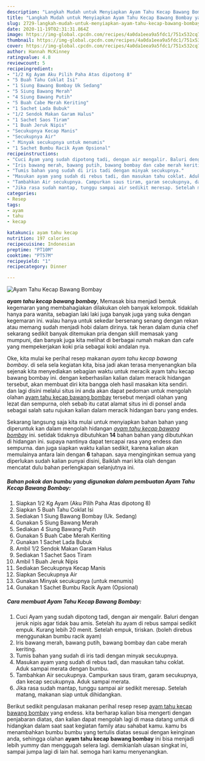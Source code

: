 ```yaml
---
description: "Langkah Mudah untuk Menyiapkan Ayam Tahu Kecap Bawang Bombay yang Enak Banget"
title: "Langkah Mudah untuk Menyiapkan Ayam Tahu Kecap Bawang Bombay yang Enak Banget"
slug: 2729-langkah-mudah-untuk-menyiapkan-ayam-tahu-kecap-bawang-bombay-yang-enak-banget
date: 2020-11-19T02:31:31.864Z
image: https://img-global.cpcdn.com/recipes/4a0da1eea9a5fdc1/751x532cq70/ayam-tahu-kecap-bawang-bombay-foto-resep-utama.jpg
thumbnail: https://img-global.cpcdn.com/recipes/4a0da1eea9a5fdc1/751x532cq70/ayam-tahu-kecap-bawang-bombay-foto-resep-utama.jpg
cover: https://img-global.cpcdn.com/recipes/4a0da1eea9a5fdc1/751x532cq70/ayam-tahu-kecap-bawang-bombay-foto-resep-utama.jpg
author: Hannah McKinney
ratingvalue: 4.8
reviewcount: 5
recipeingredient:
- "1/2 Kg Ayam Aku Pilih Paha Atas dipotong 8"
- "5 Buah Tahu Coklat Isi"
- "1 Siung Bawang Bombay Uk Sedang"
- "5 Siung Bawang Merah"
- "4 Siung Bawang Putih"
- "5 Buah Cabe Merah Keriting"
- "1 Sachet Lada Bubuk"
- "1/2 Sendok Makan Garam Halus"
- "1 Sachet Saos Tiram"
- "1 Buah Jeruk Nipis"
- "Secukupnya Kecap Manis"
- "Secukupnya Air"
- " Minyak secukupnya untuk menumis"
- "1 Sachet Bumbu Racik Ayam Opsional"
recipeinstructions:
- "Cuci Ayam yang sudah dipotong tadi, dengan air mengalir. Baluri dengan jeruk nipis agar tidak bau amis. Setelah itu ayam di rebus sampai sedikit empuk. Kurang lebih 20 menit. Setelah empuk, tiriskan. (boleh direbus menggunakan bumbu racik ayam)"
- "Iris bawang merah, bawang putih, bawang bombay dan cabe merah keriting."
- "Tumis bahan yang sudah di iris tadi dengan minyak secukupnya."
- "Masukan ayam yang sudah di rebus tadi, dan masukan tahu coklat. Aduk sampai merata dengan bumbu."
- "Tambahkan Air secukupnya. Campurkan saus tiram, garam secukupnya, dan kecap secukupnya. Aduk sampai merata."
- "Jika rasa sudah mantap, tunggu sampai air sedikit meresap. Setelah matang, makanan siap untuk dihidangkan."
categories:
- Resep
tags:
- ayam
- tahu
- kecap

katakunci: ayam tahu kecap 
nutrition: 197 calories
recipecuisine: Indonesian
preptime: "PT10M"
cooktime: "PT57M"
recipeyield: "1"
recipecategory: Dinner

---
```



![Ayam Tahu Kecap Bawang Bombay](https://img-global.cpcdn.com/recipes/4a0da1eea9a5fdc1/751x532cq70/ayam-tahu-kecap-bawang-bombay-foto-resep-utama.jpg)

<b><i>ayam tahu kecap bawang bombay</i></b>, Memasak bisa menjadi bentuk kegemaran yang membahagiakan dilakukan oleh banyak kelompok. tidaklah hanya para wanita, sebagian laki laki juga banyak juga yang suka dengan kegemaran ini. walau hanya untuk sekedar bersenang senang dengan rekan atau memang sudah menjadi hobi dalam dirinya. tak heran dalam dunia chef sekarang sedikit banyak ditemukan pria dengan skill memasak yang mumpuni, dan banyak juga kita melihat di berbagai rumah makan dan cafe yang mempekerjakan koki pria sebagai koki andalan nya.



Oke, kita mulai ke perihal resep makanan <i>ayam tahu kecap bawang bombay</i>. di sela sela kegiatan kita, bisa jadi akan terasa menyenangkan bila sejenak kita menyediakan sebagian waktu untuk meracik ayam tahu kecap bawang bombay ini. dengan keberhasilan kalian dalam meracik hidangan tersebut, akan membuat diri kita bangga oleh hasil masakan kita sendiri. dan lagi disini melalui situs ini anda akan dapat pedoman untuk mengolah olahan <u>ayam tahu kecap bawang bombay</u> tersebut menjadi olahan yang lezat dan sempurna, oleh sebab itu catat alamat situs ini di ponsel anda sebagai salah satu rujukan kalian dalam meracik hidangan baru yang endes.


Sekarang langsung saja kita mulai untuk menyiapkan bahan bahan yang diperuntuk kan dalam mengolah hidangan <u><i>ayam tahu kecap bawang bombay</i></u> ini. setidak tidaknya dibutuhkan <b>14</b> bahan bahan yang dibutuhkan di hidangan ini. supaya nantinya dapat tercapai rasa yang endess dan sempurna. dan juga siapkan waktu kalian sedikit, karena kalian akan memulainya antara lain dengan <b>6</b> tahapan. saya menginginkan semua yang diperlukan sudah kalian punyai disini, Baiklah mari kita olah dengan mencatat dulu bahan perlengkapan selanjutnya ini.

<!--inarticleads1-->

##### Bahan pokok dan bumbu yang digunakan dalam pembuatan Ayam Tahu Kecap Bawang Bombay:

1. Siapkan 1/2 Kg Ayam (Aku Pilih Paha Atas dipotong 8)
1. Siapkan 5 Buah Tahu Coklat Isi
1. Sediakan 1 Siung Bawang Bombay (Uk. Sedang)
1. Gunakan 5 Siung Bawang Merah
1. Sediakan 4 Siung Bawang Putih
1. Gunakan 5 Buah Cabe Merah Keriting
1. Gunakan 1 Sachet Lada Bubuk
1. Ambil 1/2 Sendok Makan Garam Halus
1. Sediakan 1 Sachet Saos Tiram
1. Ambil 1 Buah Jeruk Nipis
1. Sediakan Secukupnya Kecap Manis
1. Siapkan Secukupnya Air
1. Gunakan  Minyak secukupnya (untuk menumis)
1. Gunakan 1 Sachet Bumbu Racik Ayam (Opsional)




<!--inarticleads2-->

##### Cara membuat Ayam Tahu Kecap Bawang Bombay:

1. Cuci Ayam yang sudah dipotong tadi, dengan air mengalir. Baluri dengan jeruk nipis agar tidak bau amis. Setelah itu ayam di rebus sampai sedikit empuk. Kurang lebih 20 menit. Setelah empuk, tiriskan. (boleh direbus menggunakan bumbu racik ayam)
1. Iris bawang merah, bawang putih, bawang bombay dan cabe merah keriting.
1. Tumis bahan yang sudah di iris tadi dengan minyak secukupnya.
1. Masukan ayam yang sudah di rebus tadi, dan masukan tahu coklat. Aduk sampai merata dengan bumbu.
1. Tambahkan Air secukupnya. Campurkan saus tiram, garam secukupnya, dan kecap secukupnya. Aduk sampai merata.
1. Jika rasa sudah mantap, tunggu sampai air sedikit meresap. Setelah matang, makanan siap untuk dihidangkan.




Berikut sedikit pengulasan makanan perihal resep resep <u>ayam tahu kecap bawang bombay</u> yang endess. kita berharap kalian bisa mengerti dengan penjabaran diatas, dan kalian dapat mengolah lagi di masa datang untuk di hidangkan dalam saat saat kegiatan family atau sahabat kamu. kamu bs menambahkan bumbu bumbu yang tertulis diatas sesuai dengan keinginan anda, sehingga olahan <b>ayam tahu kecap bawang bombay</b> ini bisa menjadi lebih yummy dan menggugah selera lagi. demikianlah ulasan singkat ini, sampai jumpa lagi di lain hal. semoga hari kamu menyenangkan.
